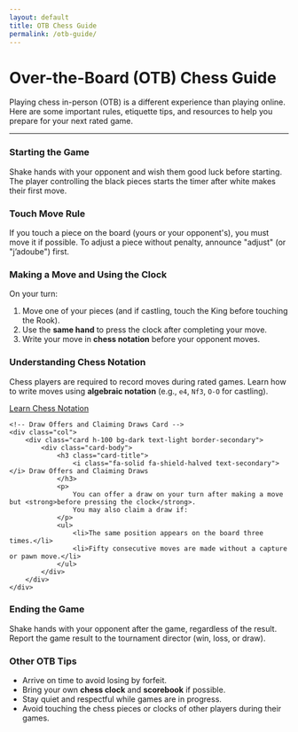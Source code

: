 ```yaml
---
layout: default
title: OTB Chess Guide
permalink: /otb-guide/
---
```


# Over-the-Board (OTB) Chess Guide <i class="fas fa-chess-board text-primary"></i>

Playing chess in-person (OTB) is a different experience than playing online. Here are some important rules, etiquette tips, and resources to help you prepare for your next rated game.

---

<div class="row row-cols-1 row-cols-md-2 g-4 mt-4">

  <!-- Starting the Game Card -->
  <div class="col">
    <div class="card h-100 bg-dark text-light border-success">
      <div class="card-body">
        <h3 class="card-title"><i class="fas fa-handshake text-success"></i> Starting the Game</h3>
        <p>
          Shake hands with your opponent and wish them good luck before starting.  
          The player controlling the black pieces starts the timer after white makes their first move.
        </p>
      </div>
    </div>
  </div>

  <!-- Touch Move Rule Card -->
  <div class="col">
    <div class="card h-100 bg-dark text-light border-danger">
      <div class="card-body">
        <h3 class="card-title"><i class="fas fa-hand-pointer text-danger"></i> Touch Move Rule</h3>
        <p>
          If you touch a piece on the board (yours or your opponent's), you must move it if possible.  
          To adjust a piece without penalty, announce "adjust" (or "j’adoube") first.
        </p>
      </div>
    </div>
  </div>

  <!-- Making a Move and Using the Clock Card -->
  <div class="col">
    <div class="card h-100 bg-dark text-light border-info">
      <div class="card-body">
        <h3 class="card-title"><i class="fas fa-hourglass text-info"></i> Making a Move and Using the Clock</h3>
        <p>
          On your turn:
        </p>
        <ol>
          <li>Move one of your pieces (and if castling, touch the King before touching the Rook).</li>
          <li>Use the <strong>same hand</strong> to press the clock after completing your move.</li>
          <li>Write your move in <strong>chess notation</strong> before your opponent moves.</li>
        </ol>
      </div>
    </div>
  </div>

  <!-- Understanding Chess Notation Card -->
  <div class="col">
    <div class="card h-100 bg-dark text-light border-warning">
      <div class="card-body">
        <h3 class="card-title"><i class="fas fa-pencil-alt text-warning"></i> Understanding Chess Notation</h3>
        <p>
          Chess players are required to record moves during rated games.  
          Learn how to write moves using <strong>algebraic notation</strong> (e.g., <code>e4</code>, <code>Nf3</code>, <code>O-O</code> for castling).
        </p>
        <p>
					<a href="https://www.chess.com/terms/chess-notation" class="text-warning" target="_blank" rel="noopener noreferrer">
						Learn Chess Notation
					</a>
        </p>
      </div>
    </div>
  </div>

	<!-- Draw Offers and Claiming Draws Card -->
	<div class="col">
		<div class="card h-100 bg-dark text-light border-secondary">
			<div class="card-body">
				<h3 class="card-title">
					<i class="fa-solid fa-shield-halved text-secondary"></i> Draw Offers and Claiming Draws
				</h3>
				<p>
					You can offer a draw on your turn after making a move but <strong>before pressing the clock</strong>.
					You may also claim a draw if:
				</p>
				<ul>
					<li>The same position appears on the board three times.</li>
					<li>Fifty consecutive moves are made without a capture or pawn move.</li>
				</ul>
			</div>
		</div>
	</div>

  <!-- Ending the Game Card -->
  <div class="col">
    <div class="card h-100 bg-dark text-light border-success">
      <div class="card-body">
        <h3 class="card-title"><i class="fas fa-flag-checkered text-success"></i> Ending the Game</h3>
        <p>
          Shake hands with your opponent after the game, regardless of the result.  
          Report the game result to the tournament director (win, loss, or draw).
        </p>
      </div>
    </div>
  </div>

  <!-- Other OTB Tips Card -->
  <div class="col">
    <div class="card h-100 bg-dark text-light border-primary">
      <div class="card-body">
        <h3 class="card-title"><i class="fas fa-chess text-primary"></i> Other OTB Tips</h3>
        <ul>
          <li>Arrive on time to avoid losing by forfeit.</li>
          <li>Bring your own <strong>chess clock</strong> and <strong>scorebook</strong> if possible.</li>
          <li>Stay quiet and respectful while games are in progress.</li>
          <li>Avoid touching the chess pieces or clocks of other players during their games.</li>
        </ul>
      </div>
    </div>
  </div>

</div>
